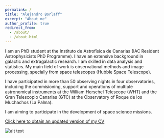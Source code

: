 ```yaml
---
permalink: /
title: "Alejandro Borlaff"
excerpt: "About me"
author_profile: true
redirect_from: 
  - /about/
  - /about.html
---
```


I am an PhD student at the Instituto de Astrofísica de Canarias (IAC Resident Astrophysicists PhD Programme). I have an extensive background in galactic and extragalactic research. I am skilled in data analysis and statistics. My main field of work is observational methods and image processing, specially from space telescopes (Hubble Space Telescope).

I have participated in more than 50 observing nights in four observatories, including the commisioning, support and operations of multiple astronomical instruments at the William Herschel Telescope (WHT) and the Gran Telescopio Canarias (GTC) at the Observatory of Roque de los Muchachos (La Palma). 

I am aiming to participate in the development of space science missions.

[Click here to obtain an updated version of my CV](https://borlaff.github.io/files/CV_Borlaff.pdf)

![alt text](https://borlaff.github.io/images/ads_logo_full_light_background.png "Logo Title Text 1")
